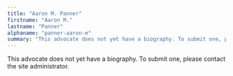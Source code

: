 ```yaml
---
title: "Aaron M. Panner"
firstname: "Aaron M."
lastname: "Panner"
alphaname: "panner-aaron-m"
summary: "This advocate does not yet have a biography. To submit one, please contact the site administrator."
---
```

This advocate does not yet have a biography. To submit one, please contact the site administrator.

